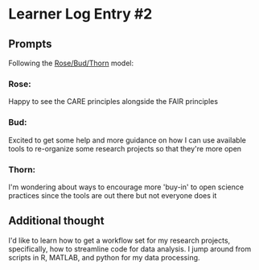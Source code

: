 # Learner Log Entry #2

## Prompts
Following the [Rose/Bud/Thorn](https://www.panoramaed.com/blog/rose-bud-thorn-activity-and-worksheet#:~:text=%22Rose%2C%20Bud%2C%20Thorn%22%20is%20a%20mindful%20design%2D,day%2C%20week%2C%20or%20month.) model:

### Rose:
Happy to see the CARE principles alongside the FAIR principles

### Bud: 
Excited to get some help and more guidance on how I can use available tools to re-organize some research projects so that they're more open

### Thorn: 
I'm wondering about ways to encourage more 'buy-in' to open science practices since the tools are out there but not everyone does it

## Additional thought
I'd like to learn how to get a workflow set for my research projects, specifically, how to streamline code for data analysis. I jump around from scripts in R, MATLAB, and python for my data processing.

